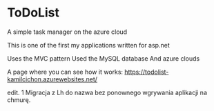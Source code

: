 # ToDoList
A simple task manager on the azure cloud

This is one of the first my applications written for asp.net

Uses the MVC pattern
Used the MySQL database
And azure clouds

A page where you can see how it works:
https://todolist-kamilcichon.azurewebsites.net/


edit. 1
Migracja z Lh do nazwa bez ponownego wgrywania aplikacji na chmurę. 


